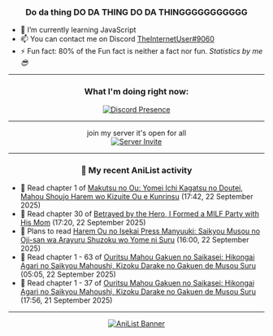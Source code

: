 <div align="center">

### Do da thing DO DA THING DO DA THINGGGGGGGGGGG
</div>

- 🌱 I’m currently learning JavaScript
- 📫 You can contact me on Discord [TheInternetUser#9060](https://discord.com/users/534117072796385300)
- ⚡ Fun fact: 80% of the Fun fact is neither a fact nor fun. _Statistics by me 😎_
<hr>

<div align="center">

### What I'm doing right now:
[![Discord Presence](https://lanyard.cnrad.dev/api/534117072796385300)](https://discord.com/users/534117072796385300)
<hr>

join my server it's open for all <br>
[![Server Invite](https://invidget.switchblade.xyz/bfYgVHxrSs)](https://discord.gg/bfYgVHxrSs)

<hr>
  
### 🌸 My recent AniList activity

</div>

<!-- ANILIST_ACTIVITY:start -->

-   📖 Read chapter 1 of [Makutsu no Ou: Yomei Ichi Kagatsu no Doutei, Mahou Shoujo Harem wo Kizuite Ou e Kunrinsu](https://anilist.co/manga/184771) (17:42, 22 September 2025)
-   📖 Read chapter 30 of [Betrayed by the Hero, I Formed a MILF Party with His Mom](https://anilist.co/manga/159187) (17:20, 22 September 2025)
-   📖 Plans to read [Harem Ou no Isekai Press Manyuuki: Saikyou Musou no Oji-san wa Arayuru Shuzoku wo Yome ni Suru](https://anilist.co/manga/178992) (16:00, 22 September 2025)
-   📖 Read chapter 1 - 63 of [Ouritsu Mahou Gakuen no Saikasei: Hikongai Agari no Saikyou Mahoushi, Kizoku Darake no Gakuen de Musou Suru](https://anilist.co/manga/129506) (05:05, 22 September 2025)
-   📖 Read chapter 1 - 37 of [Ouritsu Mahou Gakuen no Saikasei: Hikongai Agari no Saikyou Mahoushi, Kizoku Darake no Gakuen de Musou Suru](https://anilist.co/manga/129506) (17:56, 21 September 2025)

<!-- ANILIST_ACTIVITY:end -->
<hr>

<div align="center">

[![AniList Banner](https://img.anili.st/User/929966)](https://anilist.co/user/TheInternetUser)

<!-- ![Profile views](https://gpvc.arturio.dev/TheInternetUse7) Since 2023-01-09 -->
<br>


</div>
